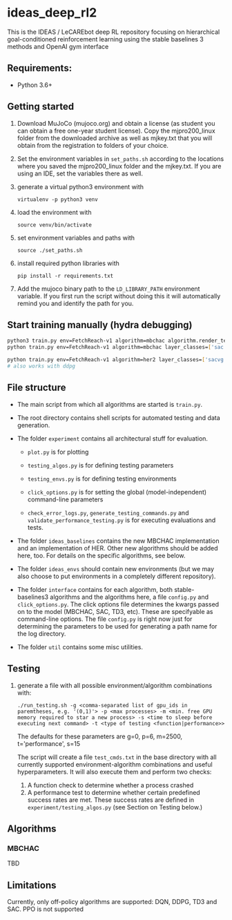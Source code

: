 # ideas_deep_rl2

This is the IDEAS / LeCAREbot deep RL repository focusing on hierarchical goal-conditioned reinforcement learning using the stable baselines 3 methods and OpenAI gym interface

## Requirements:
- Python 3.6+

## Getting started

1. Download MuJoCo (mujoco.org) and obtain a license
   (as student you can obtain a free one-year student license).
   Copy the mjpro200_linux folder from the downloaded archive
   as well as mjkey.txt that you will obtain from the registration
   to folders of your choice.

1. Set the environment variables in `set_paths.sh` according to the
   locations where you saved the mjpro200_linux folder and the mjkey.txt.
   If you are using an IDE, set the variables there as well.

1. generate a virtual python3 environment with

    `virtualenv -p python3 venv`

1. load the environment with

    `source venv/bin/activate`

1. set environment variables and paths with

    `source ./set_paths.sh`

1. install required python libraries with

    `pip install -r requirements.txt`

1. Add the mujoco binary path to the  `LD_LIBRARY_PATH` environment variable. If you first run the script without doing this it will automatically remind you and identify the path for you.  


## Start training manually (hydra debugging)

```bash
python3 train.py env=FetchReach-v1 algorithm=mbchac algorithm.render_test=record algorithm.time_scales=[5,-1]
python train.py env=FetchReach-v1 algorithm=mbchac layer_classes=['sac','ddpg']
```

```bash
python train.py env=FetchReach-v1 algorithm=her2 layer_classes=['sacvg']
# also works with ddpg
```


## File structure
* The main script from which all algorithms are started is `train.py`.
* The root directory contains shell scripts for automated testing and data generation.
* The folder `experiment` contains all architectural stuff for evaluation.

    * `plot.py` is for plotting

    * `testing_algos.py` is for defining testing parameters

    * `testing_envs.py` is for defining testing environments

    * `click_options.py` is for setting the global (model-independent) command-line parameters

    * `check_error_logs.py`, `generate_testing_commands.py` and `validate_performance_testing.py` is for executing evaluations and tests.

* The folder `ideas_baselines` contains the new MBCHAC implementation and an implementation of HER. Other new algorithms should be added here, too. For details on the specific algorithms, see below.
* The folder `ideas_envs` should contain new environments (but we may also choose to put environments in a completely different repository).
* The folder `interface` contains for each algorithm, both stable-baselines3 algorithms and the algorithms here, a file `config.py` and `click_options.py`. The click options file determines the kwargs passed on to the model (MBCHAC, SAC, TD3, etc). These are specifyable as command-line options. The file `config.py` is right now just for determining the parameters to be used for generating a path name for the log directory.
* The folder `util` contains some misc utilities.

## Testing

1. generate a file with all possible environment/algorithm combinations with:

    `./run_testing.sh -g <comma-separated list of gpu_ids in paremtheses, e.g. '(0,1)'> -p <max processes> -m <min. free GPU memory required to star a new process> -s <time to sleep before executing next command> -t <type of testing <function|performance>>`

    The defaults for these parameters are g=0, p=6, m=2500, t='performance', s=15

    The script will create a file `test_cmds.txt` in the base directory with all currently supported environment-algorithm combinations and useful hyperparameters. It will also execute them and perform two checks:

    1. A function check to determine whether a process crashed
    1. A performance test to determine whether certain predefined success rates are met. These success rates are defined in `experiment/testing_algos.py` (see Section on Testing below.)

## Algorithms

### MBCHAC
TBD

## Limitations
Currently, only off-policy algorithms are supported: DQN, DDPG, TD3 and SAC. PPO is not supported